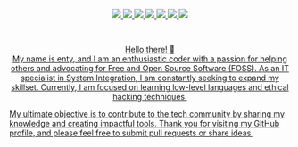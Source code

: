 <p align="center">
  <a href="#"><img src="https://img.shields.io/badge/-Lua-darkblue?style=flat-square&logo=lua">
  <a href="#"><img src="https://img.shields.io/badge/-JavaScript-black?style=flat-square&logo=javascript">
  <a href="#"><img src="https://img.shields.io/badge/-HTML5-E34F26?style=flat-square&logo=html5&logoColor=white">
  <a href="#"><img src="https://img.shields.io/badge/-CSS3-1572B6?style=flat-square&logo=css3">
  <a href="#"><img src="https://img.shields.io/badge/-TypeScript-lightblue?style=flat-square&logo=typescript">
  <a href="#"><img src="https://img.shields.io/badge/-Csharp-darkgreen?style=flat-square&logo=csharp">
  <a href="#"><img src="https://img.shields.io/badge/-Python-yellow?style=flat-square&logo=python">
<p>
<br>

<p align="center">
Hello there! 👋 <br> My name is enty, and I am an enthusiastic coder with a passion for helping others and advocating for Free and Open Source Software (FOSS). As an IT specialist in System Integration, I am constantly seeking to expand my skillset. Currently, I am focused on learning low-level languages and ethical hacking techniques.

My ultimate objective is to contribute to the tech community by sharing my knowledge and creating impactful tools.
Thank you for visiting my GitHub profile, and please feel free to submit pull requests or share ideas.
</p>
